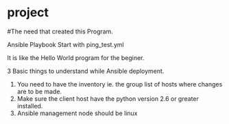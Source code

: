 # project
#The need that created this Program.


Ansible Playbook
Start with ping_test.yml

It is like the Hello World program for the beginer.

3 Basic things to understand while Ansible deployment.

 1) You need to have the inventory ie. the group list of hosts where changes are to be made.
 2) Make sure the client host have the python version 2.6 or greater installed.
 3) Ansible management node should be linux
